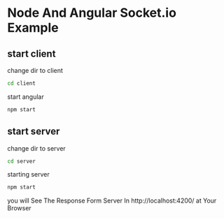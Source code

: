# Node And Angular Socket.io Example
## start client
change dir to client
```cmd
cd client
```
start angular 
```cmd
npm start
```
## start server
change dir to server
```cmd
cd server
```
starting server
```cmd
npm start
```

you will See The Response Form Server In http://localhost:4200/ at Your Browser